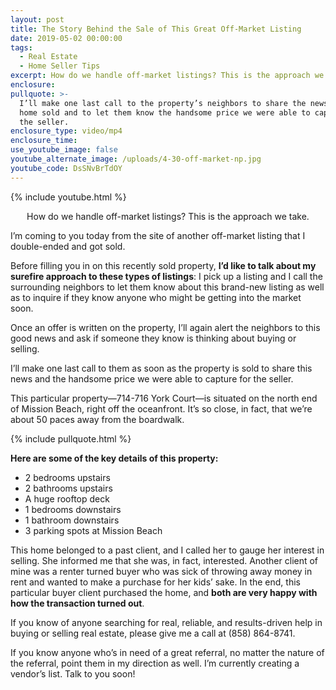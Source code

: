 ```yaml
---
layout: post
title: The Story Behind the Sale of This Great Off-Market Listing
date: 2019-05-02 00:00:00
tags:
  - Real Estate
  - Home Seller Tips
excerpt: How do we handle off-market listings? This is the approach we take.
enclosure:
pullquote: >-
  I’ll make one last call to the property’s neighbors to share the news that the
  home sold and to let them know the handsome price we were able to capture for
  the seller.
enclosure_type: video/mp4
enclosure_time:
use_youtube_image: false
youtube_alternate_image: /uploads/4-30-off-market-np.jpg
youtube_code: DsSNvBrTdOY
---
```


{% include youtube.html %}

<center>How do we handle off-market listings? This is the approach we take.</center>

I’m coming to you today from the site of another off-market listing that I double-ended and got sold.

Before filling you in on this recently sold property, **I’d like to talk about my surefire approach to these types of listings**\: I pick up a listing and I call the surrounding neighbors to let them know about this brand-new listing as well as to inquire if they know anyone who might be getting into the market soon.

Once an offer is written on the property, I’ll again alert the neighbors to this good news and ask if someone they know is thinking about buying or selling.

I’ll make one last call to them as soon as the property is sold to share this news and the handsome price we were able to capture for the seller.

This particular property—714-716 York Court—is situated on the north end of Mission Beach, right off the oceanfront. It’s so close, in fact, that we’re about 50 paces away from the boardwalk.

{% include pullquote.html %}

**Here are some of the key details of this property:&nbsp;**

* 2 bedrooms upstairs
* 2 bathrooms upstairs
* A huge rooftop deck
* 1 bedrooms downstairs
* 1 bathroom downstairs
* 3 parking spots at Mission Beach

This home belonged to a past client, and I called her to gauge her interest in selling. She informed me that she was, in fact, interested. Another client of mine was a renter turned buyer who was sick of throwing away money in rent and wanted to make a purchase for her kids’ sake. In the end, this particular buyer client purchased the home, and **both are very happy with how the transaction turned out**.

If you know of anyone searching for real, reliable, and results-driven help in buying or selling real estate, please give me a call at (858) 864-8741.

If you know anyone who’s in need of a great referral, no matter the nature of the referral, point them in my direction as well. I’m currently creating a vendor’s list. Talk to you soon\!